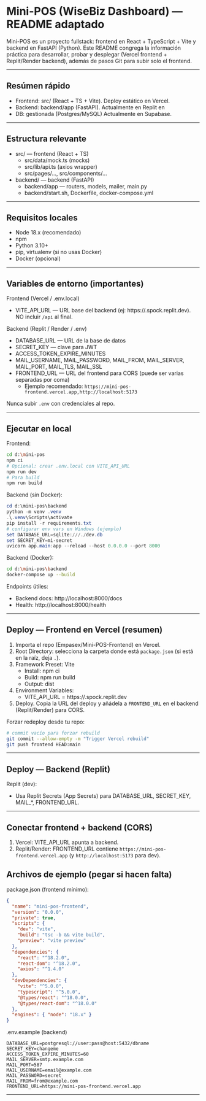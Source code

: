 # Mini-POS (WiseBiz Dashboard) — README adaptado

Mini-POS es un proyecto fullstack: frontend en React + TypeScript + Vite y backend en FastAPI (Python). Este README congrega la información práctica para desarrollar, probar y desplegar (Vercel frontend + Replit/Render backend), además de pasos Git para subir solo el frontend.

---

## Resúmen rápido
- Frontend: src/ (React + TS + Vite). Deploy estático en Vercel.
- Backend: backend/app (FastAPI). Actualmente en Replit en 
- DB: gestionada (Postgres/MySQL) Actualmente en Supabase.

---

## Estructura relevante
- src/ — frontend (React + TS)
  - src/data/mock.ts (mocks)
  - src/lib/api.ts (axios wrapper)
  - src/pages/..., src/components/...
- backend/ — backend (FastAPI)
  - backend/app — routers, models, mailer, main.py
  - backend/start.sh, Dockerfile, docker-compose.yml

---

## Requisitos locales
- Node 18.x (recomendado)
- npm
- Python 3.10+
- pip, virtualenv (si no usas Docker)
- Docker (opcional)

---

## Variables de entorno (importantes)

Frontend (Vercel / .env.local)
- VITE_API_URL — URL base del backend (ej: https://<tu-repl>.spock.replit.dev). NO incluir `/api` al final.

Backend (Replit / Render / .env)
- DATABASE_URL — URL de la base de datos
- SECRET_KEY — clave para JWT
- ACCESS_TOKEN_EXPIRE_MINUTES
- MAIL_USERNAME, MAIL_PASSWORD, MAIL_FROM, MAIL_SERVER, MAIL_PORT, MAIL_TLS, MAIL_SSL
- FRONTEND_URL — URL del frontend para CORS (puede ser varias separadas por coma)
  - Ejemplo recomendado: `https://mini-pos-frontend.vercel.app,http://localhost:5173`

Nunca subir `.env` con credenciales al repo.

---

## Ejecutar en local

Frontend:
```bash
cd d:\mini-pos
npm ci
# Opcional: crear .env.local con VITE_API_URL
npm run dev
# Para build
npm run build
```

Backend (sin Docker):
```powershell
cd d:\mini-pos\backend
python -m venv .venv
.\.venv\Scripts\activate
pip install -r requirements.txt
# configurar env vars en Windows (ejemplo)
set DATABASE_URL=sqlite:///./dev.db
set SECRET_KEY=mi-secret
uvicorn app.main:app --reload --host 0.0.0.0 --port 8000
```

Backend (Docker):
```bash
cd d:\mini-pos\backend
docker-compose up --build
```

Endpoints útiles:
- Backend docs: http://localhost:8000/docs
- Health: http://localhost:8000/health

---

## Deploy — Frontend en Vercel (resumen)

1. Importa el repo (Empasex/Mini-POS-Frontend) en Vercel.
2. Root Directory: selecciona la carpeta donde está `package.json` (si está en la raíz, deja `.`).
3. Framework Preset: Vite
   - Install: npm ci
   - Build: npm run build
   - Output: dist
4. Environment Variables:
   - VITE_API_URL = https://<TU-BACKEND-REPL>.spock.replit.dev
5. Deploy. Copia la URL del deploy y añádela a `FRONTEND_URL` en el backend (Replit/Render) para CORS.

Forzar redeploy desde tu repo:
```bash
# commit vacío para forzar rebuild
git commit --allow-empty -m "Trigger Vercel rebuild"
git push frontend HEAD:main
```

---

## Deploy — Backend (Replit)

Replit (dev):
- Usa Replit Secrets (App Secrets) para DATABASE_URL, SECRET_KEY, MAIL_*, FRONTEND_URL.
---

## Conectar frontend + backend (CORS)

1. Vercel: VITE_API_URL apunta a backend.
2. Replit/Render: FRONTEND_URL contiene `https://mini-pos-frontend.vercel.app` (y `http://localhost:5173` para dev).



## Archivos de ejemplo (pegar si hacen falta)

package.json (frontend mínimo):
```json
{
  "name": "mini-pos-frontend",
  "version": "0.0.0",
  "private": true,
  "scripts": {
    "dev": "vite",
    "build": "tsc -b && vite build",
    "preview": "vite preview"
  },
  "dependencies": {
    "react": "^18.2.0",
    "react-dom": "^18.2.0",
    "axios": "^1.4.0"
  },
  "devDependencies": {
    "vite": "^5.0.0",
    "typescript": "^5.0.0",
    "@types/react": "^18.0.0",
    "@types/react-dom": "^18.0.0"
  },
  "engines": { "node": "18.x" }
}
```

.env.example (backend)
```text
DATABASE_URL=postgresql://user:pass@host:5432/dbname
SECRET_KEY=changeme
ACCESS_TOKEN_EXPIRE_MINUTES=60
MAIL_SERVER=smtp.example.com
MAIL_PORT=587
MAIL_USERNAME=email@example.com
MAIL_PASSWORD=secret
MAIL_FROM=from@example.com
FRONTEND_URL=https://mini-pos-frontend.vercel.app
```

---
